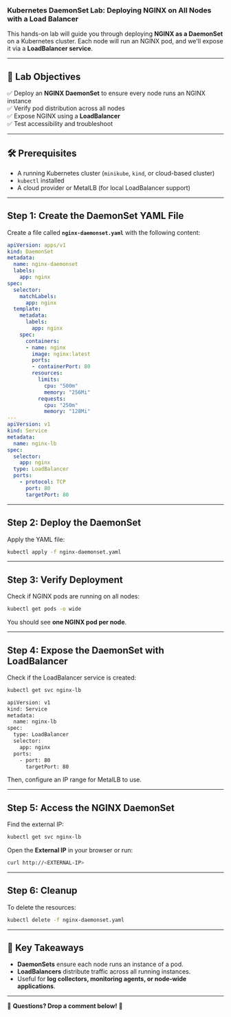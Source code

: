 ### **Kubernetes DaemonSet Lab: Deploying NGINX on All Nodes with a Load Balancer**  

This hands-on lab will guide you through deploying **NGINX as a DaemonSet** on a Kubernetes cluster. Each node will run an NGINX pod, and we'll expose it via a **LoadBalancer service**.

---

## **📌 Lab Objectives**
✅ Deploy an **NGINX DaemonSet** to ensure every node runs an NGINX instance  
✅ Verify pod distribution across all nodes  
✅ Expose NGINX using a **LoadBalancer**  
✅ Test accessibility and troubleshoot  

---

## **🛠 Prerequisites**
- A running Kubernetes cluster (`minikube`, `kind`, or cloud-based cluster)
- `kubectl` installed  
- A cloud provider or MetalLB (for local LoadBalancer support)

---

## **Step 1: Create the DaemonSet YAML File**
Create a file called **`nginx-daemonset.yaml`** with the following content:

```yaml
apiVersion: apps/v1
kind: DaemonSet
metadata:
  name: nginx-daemonset
  labels:
    app: nginx
spec:
  selector:
    matchLabels:
      app: nginx
  template:
    metadata:
      labels:
        app: nginx
    spec:
      containers:
      - name: nginx
        image: nginx:latest
        ports:
        - containerPort: 80
        resources:
          limits:
            cpu: "500m"
            memory: "256Mi"
          requests:
            cpu: "250m"
            memory: "128Mi"
---
apiVersion: v1
kind: Service
metadata:
  name: nginx-lb
spec:
  selector:
    app: nginx
  type: LoadBalancer
  ports:
    - protocol: TCP
      port: 80
      targetPort: 80
```

---

## **Step 2: Deploy the DaemonSet**
Apply the YAML file:

```bash
kubectl apply -f nginx-daemonset.yaml
```

---

## **Step 3: Verify Deployment**
Check if NGINX pods are running on all nodes:

```bash
kubectl get pods -o wide
```

You should see **one NGINX pod per node**.

---

## **Step 4: Expose the DaemonSet with LoadBalancer**
Check if the LoadBalancer service is created:

```bash
kubectl get svc nginx-lb
```

```bash
apiVersion: v1
kind: Service
metadata:
  name: nginx-lb
spec:
  type: LoadBalancer
  selector:
    app: nginx
  ports:
    - port: 80
      targetPort: 80

```
Then, configure an IP range for MetalLB to use.

---

## **Step 5: Access the NGINX DaemonSet**
Find the external IP:

```bash
kubectl get svc nginx-lb
```

Open the **External IP** in your browser or run:

```bash
curl http://<EXTERNAL-IP>
```

---

## **Step 6: Cleanup**
To delete the resources:

```bash
kubectl delete -f nginx-daemonset.yaml
```

---

## **🎯 Key Takeaways**
- **DaemonSets** ensure each node runs an instance of a pod.  
- **LoadBalancers** distribute traffic across all running instances.  
- Useful for **log collectors, monitoring agents, or node-wide applications**.

---

💬 **Questions? Drop a comment below!** 🚀
